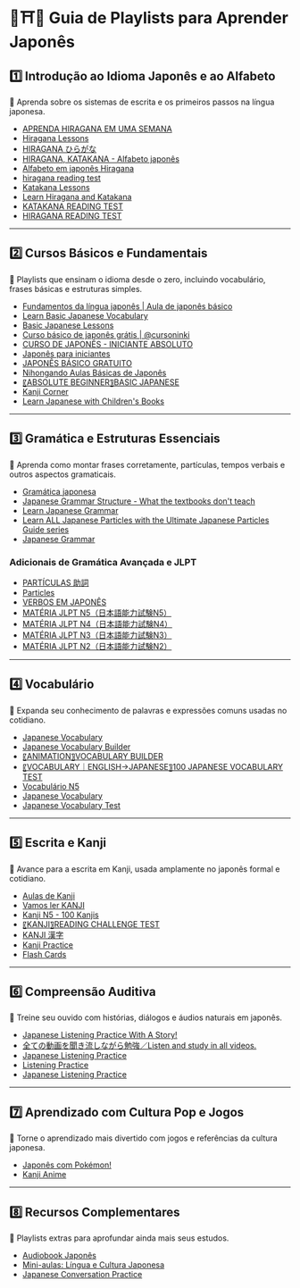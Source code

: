 # 📘⛩🍙 Guia de Playlists para Aprender Japonês

## 1️⃣ Introdução ao Idioma Japonês e ao Alfabeto

🔹 Aprenda sobre os sistemas de escrita e os primeiros passos na língua japonesa.

* [APRENDA HIRAGANA EM UMA SEMANA](https://www.youtube.com/watch?v=DnmayTs3VJo)
* [Hiragana Lessons](https://www.youtube.com/playlist?list=PLw3jPCzGhgBNFn5u5vZ6y0oTdhesaugPi)
* [HIRAGANA ひらがな](https://www.youtube.com/playlist?list=PLAF103AF88AD2E07D)
* [HIRAGANA, KATAKANA - Alfabeto japonês](https://www.youtube.com/playlist?list=PLJbVyB8ZooEvNX4H2qMC_OoSRXr1UnAxC)
* [Alfabeto em japonês Hiragana](https://www.youtube.com/playlist?list=PL7VMwU6chXIlIKkDMAGIk4DcpKESBvnnF)
* [hiragana reading test](https://www.youtube.com/playlist?list=PLq22iUorhLkLSwwkI4Ti9SLKOMMssGa_V)
* [Katakana Lessons](https://www.youtube.com/playlist?list=PLq22iUorhLkLSwwkI4Ti9SLKOMMssGa_V)
* [Learn Hiragana and Katakana](https://www.youtube.com/playlist?list=PLA7DB863D6946E1CD)
* [KATAKANA READING TEST](https://www.youtube.com/playlist?list=PLA98ViesSMFTL5NZBeqiQApNEVaOi91dy)
* [HIRAGANA READING TEST](https://www.youtube.com/playlist?list=PLA98ViesSMFRB14EAHcKPPmLFefXgisAp)

---

## 2️⃣ Cursos Básicos e Fundamentais

🔹 Playlists que ensinam o idioma desde o zero, incluindo vocabulário, frases básicas e estruturas simples.

* [Fundamentos da língua japonês | Aula de japonês básico](https://www.youtube.com/watch?v=xTU8Qv6BghU&list=WL&index=5)
* [Learn Basic Japanese Vocabulary](https://www.youtube.com/playlist?list=PLPSfPyOOcp3Qbu6DT536Y1IkcRLSLbHty)
* [Basic Japanese Lessons](https://www.youtube.com/playlist?list=PLw3jPCzGhgBOq5L-Fu5T_2Qb9l7crTKIy)
* [Curso básico de japonês grátis | @cursoninki](https://www.youtube.com/playlist?list=PLB1JtIyUPtIYbo1YHrewQhuReexphNwn0)
* [CURSO DE JAPONÊS - INICIANTE ABSOLUTO](https://www.youtube.com/playlist?list=PLmEl-ZDmyZUs65276eNCYH-UAEJK-cb7c)
* [Japonês para iniciantes](https://www.youtube.com/playlist?list=PLdnY_glW0R2jr7ZPN6qlxqjElZDgbR-63)
* [JAPONÊS BÁSICO GRATUITO](https://www.youtube.com/playlist?list=PLdnY_glW0R2iIdYBNy9IhmHOuaS-NBo40)
* [Nihongando Aulas Básicas de Japonês](https://www.youtube.com/playlist?list=PLuruJuEnDubzOETaTcig3DWae6Z_NyyOr)
* [〖ABSOLUTE BEGINNER〗BASIC JAPANESE](https://www.youtube.com/playlist?list=PL1ysjpDVFwo_-5N5lW8IboIpuKx5RjsTD)
* [Kanji Corner](https://www.youtube.com/playlist?list=PL99AD27DBA8048784)
* [Learn Japanese with Children's Books](https://www.youtube.com/playlist?list=PLPSfPyOOcp3TLsq5J9HYOmjIyVYhsbtSB)

---

## 3️⃣ Gramática e Estruturas Essenciais

🔹 Aprenda como montar frases corretamente, partículas, tempos verbais e outros aspectos gramaticais.

* [Gramática japonesa](https://www.youtube.com/playlist?list=PLdnY_glW0R2h-nGSkdVTguBB8-pa1LIDk)
* [Japanese Grammar Structure - What the textbooks don't teach](https://www.youtube.com/playlist?list=PLg9uYxuZf8x9KjPQykE6c_fv4DXg8pfX0)
* [Learn Japanese Grammar](https://www.youtube.com/playlist?list=PLg9uYxuZf8x9KjPQykE6c_fv4DXg8pfX0)
* [Learn ALL Japanese Particles with the Ultimate Japanese Particles Guide series](https://www.youtube.com/playlist?list=PLPSfPyOOcp3RpOSzr_HDZRTx9O1JE8XiJ)
* [Japanese Grammar](https://www.youtube.com/playlist?list=PLkK7KO2TnEczxju5vDseCyQN17z3F9uMP)

### Adicionais de Gramática Avançada e JLPT

* [PARTÍCULAS 助詞](https://www.youtube.com/playlist?list=PLj2S9Dnl4H5XrqFygSMg8Gakfw9F0E7qX)
* [Particles](https://www.youtube.com/playlist?list=PLw3jPCzGhgBPA89QNUx8jY0oLa2FZYhbz)
* [VERBOS EM JAPONÊS](https://www.youtube.com/playlist?list=PLj2S9Dnl4H5WA-qnBXwPowUxWymlA49FI)
* [MATÉRIA JLPT N5（日本語能力試験N5）](https://www.youtube.com/playlist?list=PLj2S9Dnl4H5Vznn2EGc30XhWSaTPWBKEY)
* [MATÉRIA JLPT N4（日本語能力試験N4）](https://www.youtube.com/playlist?list=PLj2S9Dnl4H5WUyZSh9r4JKefpG7sr_oUM)
* [MATÉRIA JLPT N3（日本語能力試験N3）](https://www.youtube.com/playlist?list=PLj2S9Dnl4H5WnJXI8FXNRq7OgSjv8IYht)
* [MATÉRIA JLPT N2（日本語能力試験N2）](https://www.youtube.com/playlist?list=PLj2S9Dnl4H5W55MxDAjLiwVbrvm81lzdY)

---

## 4️⃣ Vocabulário

🔹 Expanda seu conhecimento de palavras e expressões comuns usadas no cotidiano.

* [Japanese Vocabulary](https://www.youtube.com/playlist?list=PLoXCGxpG8mwDFh-fHgls5a6MvcMEsTyJf)
* [Japanese Vocabulary Builder](https://www.youtube.com/playlist?list=PL_DIZoVY8U_6D3vdtLl_yDE51JTHUrnLt)
* [〖ANIMATION〗VOCABULARY BUILDER](https://www.youtube.com/playlist?list=PL1ysjpDVFwo8zoU71m5xN3dHQxdFDTtAU)
* [〖VOCABULARY｜ENGLISH→JAPANESE〗100 JAPANESE VOCABULARY TEST](https://www.youtube.com/playlist?list=PL1ysjpDVFwo9Omihbmp_jmxaL7p0ceI8s)
* [Vocabulário N5](https://www.youtube.com/playlist?list=PLj2S9Dnl4H5WFmUL7nE_b3gh_b8QnAH1Y)
* [Japanese Vocabulary](https://www.youtube.com/playlist?list=PLkK7KO2TnEcy6RkF9712MHrd8bzQklnsg)
* [Japanese Vocabulary Test](https://www.youtube.com/playlist?list=PLA98ViesSMFSUs9b-TsCKmlTSBORE_xI5)

---

## 5️⃣ Escrita e Kanji

🔹 Avance para a escrita em Kanji, usada amplamente no japonês formal e cotidiano.

* [Aulas de Kanji](https://www.youtube.com/playlist?list=PLDCpxjz4FSAo7gWbZNcV1Zu_t3-9lWoWp)
* [Vamos ler KANJI](https://www.youtube.com/playlist?list=PL47hZ7Mbf5BnVA1YaXzheACaCQNgCj5sN)
* [Kanji N5 - 100 Kanjis](https://www.youtube.com/playlist?list=PL47hZ7Mbf5Bl-qXLXEraRCgEgZTCH4L6v)
* [〖KANJI〗READING CHALLENGE TEST](https://www.youtube.com/playlist?list=PL1ysjpDVFwo_5fbMStgpTz8J3ilNTJ1hU)
* [KANJI 漢字](https://www.youtube.com/playlist?list=PLj2S9Dnl4H5Ufhbaj9YG1Tjh8VH9BC4lk)
* [Kanji Practice](https://www.youtube.com/playlist?list=PLkK7KO2TnEcwVgY_Wq0zjVDFv7adZSj94)
* [Flash Cards](https://www.youtube.com/playlist?list=PLkK7KO2TnEcyCH8qkCyhOLLwRpLeKun4A)

---

## 6️⃣ Compreensão Auditiva

🔹 Treine seu ouvido com histórias, diálogos e áudios naturais em japonês.

* [Japanese Listening Practice With A Story!](https://www.youtube.com/playlist?list=PLw3Y8B8LnOzL0EPSEoCHjv0DxanN4_3xw)
* [全ての動画を聞き流しながら勉強／Listen and study in all videos.](https://www.youtube.com/playlist?list=PLlBlUkMqs8_o0Fzx-ZIYeYrhxn7xo5Dld)
* [Japanese Listening Practice](https://www.youtube.com/playlist?list=PLC88PAf8Ce7lqRslPigE3FY6ru6biqA6T)
* [Listening Practice](https://www.youtube.com/playlist?list=PLw3jPCzGhgBO7-IgnhVYJe7qlzzis80dP)
* [Japanese Listening Practice](https://www.youtube.com/playlist?list=PLkK7KO2TnEcyhzj-NMzOAyYEJgGTZPKPh)

---

## 7️⃣ Aprendizado com Cultura Pop e Jogos

🔹 Torne o aprendizado mais divertido com jogos e referências da cultura japonesa.

* [Japonês com Pokémon!](https://www.youtube.com/playlist?list=PLdnY_glW0R2ip7oGvPKBhkMYHMLprch7E)
* [Kanji Anime](https://www.youtube.com/playlist?list=PLkK7KO2TnEcxK2vv_6Wkb3ABgm6_d2c9x)

---

## 8️⃣ Recursos Complementares

🔹 Playlists extras para aprofundar ainda mais seus estudos.

* [Audiobook Japonês](https://www.youtube.com/playlist?list=PLdnY_glW0R2gW8Uf41d_ryfmlUNoKmX_5)
* [Mini-aulas: Língua e Cultura Japonesa](https://www.youtube.com/playlist?list=PLdnY_glW0R2ij7H5d4IemWxJeoB_UyeJq)
* [Japanese Conversation Practice](https://www.youtube.com/playlist?list=PLkK7KO2TnEcwTKbRv0PhMcGhlIOtwTEoT)
